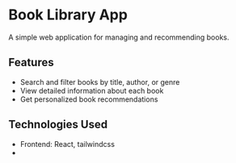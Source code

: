 # Book Library App

A simple web application for managing and recommending books.

## Features

- Search and filter books by title, author, or genre
- View detailed information about each book
- Get personalized book recommendations

## Technologies Used

- Frontend: React, tailwindcss
- 
